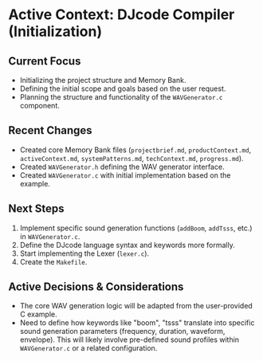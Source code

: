 # Active Context: DJcode Compiler (Initialization)

## Current Focus
-   Initializing the project structure and Memory Bank.
-   Defining the initial scope and goals based on the user request.
-   Planning the structure and functionality of the `WAVGenerator.c` component.

## Recent Changes
-   Created core Memory Bank files (`projectbrief.md`, `productContext.md`, `activeContext.md`, `systemPatterns.md`, `techContext.md`, `progress.md`).
-   Created `WAVGenerator.h` defining the WAV generator interface.
-   Created `WAVGenerator.c` with initial implementation based on the example.

## Next Steps
1.  Implement specific sound generation functions (`addBoom`, `addTsss`, etc.) in `WAVGenerator.c`.
2.  Define the DJcode language syntax and keywords more formally.
3.  Start implementing the Lexer (`lexer.c`).
4.  Create the `Makefile`.

## Active Decisions & Considerations
-   The core WAV generation logic will be adapted from the user-provided C example.
-   Need to define how keywords like "boom", "tsss" translate into specific sound generation parameters (frequency, duration, waveform, envelope). This will likely involve pre-defined sound profiles within `WAVGenerator.c` or a related configuration.

